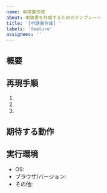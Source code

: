 ```yaml
---
name: 申請書作成
about: 申請書を作成するためのテンプレート
title: '[申請書作成] '
labels: 'feature'
assignees: ''
---
```


## 概要
<!-- 問題や要望の概要を簡潔に書いてください -->

## 再現手順
1. 
2. 
3. 

## 期待する動作
<!-- 本来どうなるべきかを書いてください -->

## 実行環境
- OS:
- ブラウザ/バージョン:
- その他:

